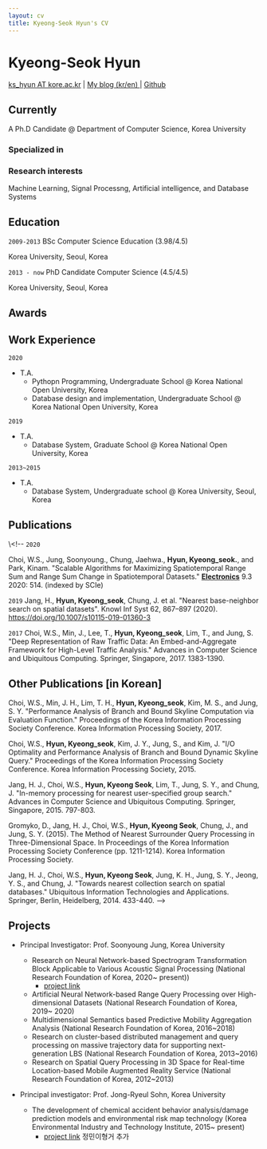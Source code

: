 ```yaml
---
layout: cv
title: Kyeong-Seok Hyun's CV
---
```

# Kyeong-Seok Hyun

<div id="webaddress">
<a href="ks_hyun@korea.ac.kr">ks_hyun AT kore.ac.kr</a>
| <a href="http://intelligence.korea.ac.kr/members/kshyun/">My blog (kr/en) </a>
| <a href="https://github.com/ks-hyun">Github</a>

</div>

## Currently

A Ph.D Candidate @ Department of Computer Science, Korea University

### Specialized in



### Research interests

Machine Learning, Signal Processng, Artificial intelligence, and Database Systems

## Education

`2009-2013`
BSc Computer Science Education (3.98/4.5)

Korea University, Seoul, Korea

`2013 - now`
PhD Candidate Computer Science (4.5/4.5)

Korea University, Seoul, Korea

## Awards

## Work Experience

`2020`
- T.A.
    - Pythopn Programming, Undergraduate School @ Korea National Open University, Korea
    - Database design and implementation, Undergraduate School @ Korea National Open University, Korea
    
`2019` 
- T.A.
    - Database System, Graduate School @ Korea National Open University, Korea

`2013~2015`
- T.A.
    - Database System, Undergraduate school @ Korea University, Seoul, Korea


## Publications
\\<!--
`2020`

Choi, W.S., Jung, Soonyoung., Chung, Jaehwa., **Hyun, Kyeong_seok.**, and Park, Kinam. "Scalable Algorithms for Maximizing Spatiotemporal Range Sum and Range Sum Change in Spatiotemporal Datasets." **[Electronics](https://www.mdpi.com/2079-9292/9/3/514)** 9.3 2020: 514. (indexed by SCIe)

`2019`
Jang, H., **Hyun, Kyeong_seok**, Chung, J. et al. "Nearest base-neighbor search on spatial datasets". Knowl Inf Syst 62, 867–897 (2020). https://doi.org/10.1007/s10115-019-01360-3

`2017`
Choi, W.S., Min, J., Lee, T., **Hyun, Kyeong_seok**, Lim, T., and Jung, S. "Deep Representation of Raw Traffic Data: An Embed-and-Aggregate Framework for High-Level Traffic Analysis." Advances in Computer Science and Ubiquitous Computing. Springer, Singapore, 2017. 1383-1390.



## Other Publications [in Korean]

Choi, W.S., Min, J. H., Lim, T. H., **Hyun, Kyeong_seok**, Kim, M. S., and Jung, S. Y. "Performance Analysis of Branch and Bound Skyline Computation via Evaluation Function." Proceedings of the Korea Information Processing Society Conference. Korea Information Processing Society, 2017.

Choi, W.S.,  **Hyun, Kyeong_seok**, Kim, J. Y., Jung, S., and Kim, J. "I/O Optimality and Performance Analysis of Branch and Bound Dynamic Skyline Query." Proceedings of the Korea Information Processing Society Conference. Korea Information Processing Society, 2015.

Jang, H. J., Choi, W.S., **Hyun, Kyeong Seok**, Lim, T., Jung, S. Y., and Chung, J. "In-memory processing for nearest user-specified group search." Advances in Computer Science and Ubiquitous Computing. Springer, Singapore, 2015. 797-803.

Gromyko, D., Jang, H. J.,  Choi, W.S., **Hyun, Kyeong Seok**, Chung, J., and Jung, S. Y. (2015). The Method of Nearest Surrounder Query Processing in Three-Dimensional Space. In Proceedings of the Korea Information Processing Society Conference (pp. 1211-1214). Korea Information Processing Society.

Jang, H. J., Choi, W.S., **Hyun, Kyeong Seok**, Jung, K. H., Jung, S. Y., Jeong, Y. S., and Chung, J. "Towards nearest collection search on spatial databases." Ubiquitous Information Technologies and Applications. Springer, Berlin, Heidelberg, 2014. 433-440. 
-->

## Projects

- Principal Investigator: Prof. Soonyoung Jung, Korea University
    - Research on Neural Network-based Spectrogram Transformation Block Applicable to Various Acoustic Signal Processing (National Research Foundation of Korea, 2020~ present))
        - [project link](http://intelligence.korea.ac.kr/news/on-going-research/2019/12/24/bss.html)
    - Artificial Neural Network-based Range Query Processing over High-dimensional Datasets (National Research Foundation of Korea, 2019~ 2020)
    - Multidimensional Semantics based Predictive Mobility Aggregation Analysis (National Research Foundation of Korea, 2016~2018)
    - Research on cluster-based distributed management and query processing on massive trajectory data for supporting next-generation LBS (National Research Foundation of Korea, 2013~2016)
    - Research on Spatial Query Processing in 3D Space for Real-time Location-based Mobile
    Augmented Reality Service (National Research Foundation of Korea, 2012~2013)

- Principal investigator: Prof. Jong-Ryeul Sohn, Korea University
    - The development of chemical accident behavior analysis/damage prediction models and
environmental risk map technology (Korea Environmental Industry and Technology
Institute, 2015~ present)
        - [project link](http://intelligence.korea.ac.kr/seminar/on-going-research/2018/08/04/riskmap.html) 
정민이형거 추가


<!-- ### Footer

Last updated: May 2013 -->


